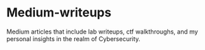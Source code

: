 # Medium-writeups
Medium articles that include lab writeups, ctf walkthroughs, and my personal insights in the realm of Cybersecurity.
